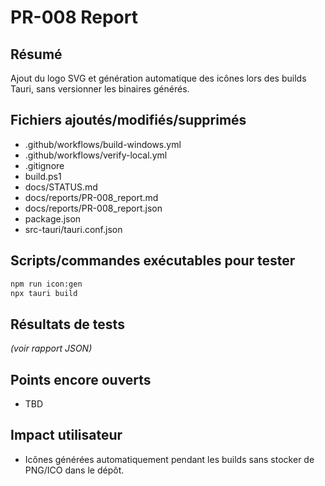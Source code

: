 # PR-008 Report

## Résumé
Ajout du logo SVG et génération automatique des icônes lors des builds Tauri, sans versionner les binaires générés.

## Fichiers ajoutés/modifiés/supprimés
- .github/workflows/build-windows.yml
- .github/workflows/verify-local.yml
- .gitignore
- build.ps1
- docs/STATUS.md
- docs/reports/PR-008_report.md
- docs/reports/PR-008_report.json
- package.json
- src-tauri/tauri.conf.json

## Scripts/commandes exécutables pour tester
```bash
npm run icon:gen
npx tauri build
```

## Résultats de tests
*(voir rapport JSON)*

## Points encore ouverts
- TBD

## Impact utilisateur
- Icônes générées automatiquement pendant les builds sans stocker de PNG/ICO dans le dépôt.
